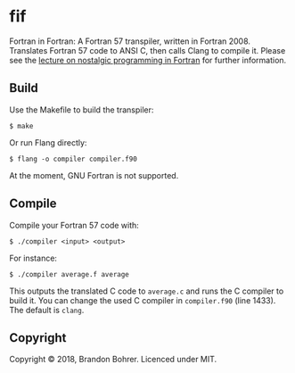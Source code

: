 # fif
Fortran in Fortran: A Fortran 57 transpiler, written in Fortran 2008. Translates
Fortran 57 code to ANSI C, then calls Clang to compile it. Please see the
[lecture on nostalgic programming in Fortran](http://www.contrib.andrew.cmu.edu/~wmaynes/lect/lecture01.pdf)
for further information.

## Build
Use the Makefile to build the transpiler:
```
$ make
```
Or run Flang directly:
```
$ flang -o compiler compiler.f90
```
At the moment, GNU Fortran is not supported.

## Compile
Compile your Fortran 57 code with:
```
$ ./compiler <input> <output>
```
For instance:
```
$ ./compiler average.f average
```
This outputs the translated C code to `average.c` and runs the C compiler to
build it. You can change the used C compiler in `compiler.f90` (line 1433).
The default is `clang`.

## Copyright
Copyright © 2018, Brandon Bohrer. Licenced under MIT.
